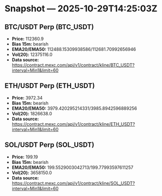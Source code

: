 # Snapshot — 2025-10-29T14:25:03Z

## BTC/USDT Perp (BTC_USDT)
- **Price:** 112360.9
- **Bias 15m:** bearish
- **EMA20/EMA50:** 112488.15309938586/112681.70992656946
- **Vol(20):** 12375116.0
- **Data source:** https://contract.mexc.com/api/v1/contract/kline/BTC_USDT?interval=Min1&limit=60

## ETH/USDT Perp (ETH_USDT)
- **Price:** 3972.34
- **Bias 15m:** bearish
- **EMA20/EMA50:** 3979.420295214331/3985.8942596889256
- **Vol(20):** 1826638.0
- **Data source:** https://contract.mexc.com/api/v1/contract/kline/ETH_USDT?interval=Min1&limit=60

## SOL/USDT Perp (SOL_USDT)
- **Price:** 199.19
- **Bias 15m:** bearish
- **EMA20/EMA50:** 199.5529003042713/199.77993597611257
- **Vol(20):** 3658150.0
- **Data source:** https://contract.mexc.com/api/v1/contract/kline/SOL_USDT?interval=Min1&limit=60
